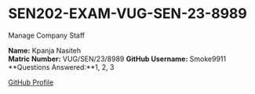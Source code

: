 # SEN202-EXAM-VUG-SEN-23-8989
Manage Company Staff

**Name:** Kpanja Nasiteh  
**Matric Number:** VUG/SEN/23/8989 
**GitHub Username:** Smoke9911
**Questions Answered:**1, 2, 3

[GitHub Profile](https://github.com/<Smoke9911)
